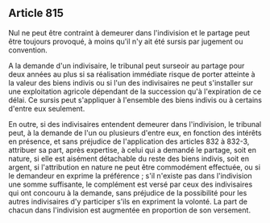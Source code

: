 Article 815
----
Nul ne peut être contraint à demeurer dans l'indivision et le partage peut être
toujours provoqué, à moins qu'il n'y ait été sursis par jugement ou convention.

A la demande d'un indivisaire, le tribunal peut surseoir au partage pour deux
années au plus si sa réalisation immédiate risque de porter atteinte à la valeur
des biens indivis ou si l'un des indivisaires ne peut s'installer sur une
exploitation agricole dépendant de la succession qu'à l'expiration de ce délai.
Ce sursis peut s'appliquer à l'ensemble des biens indivis ou à certains d'entre
eux seulement.

En outre, si des indivisaires entendent demeurer dans l'indivision, le tribunal
peut, à la demande de l'un ou plusieurs d'entre eux, en fonction des intérêts en
présence, et sans préjudice de l'application des articles 832 à 832-3, attribuer
sa part, après expertise, à celui qui a demandé le partage, soit en nature, si
elle est aisément détachable du reste des biens indivis, soit en argent, si
l'attribution en nature ne peut être commodément effectuée, ou si le demandeur
en exprime la préférence ; s'il n'existe pas dans l'indivision une somme
suffisante, le complément est versé par ceux des indivisaires qui ont concouru à
la demande, sans préjudice de la possibilité pour les autres indivisaires d'y
participer s'ils en expriment la volonté. La part de chacun dans l'indivision
est augmentée en proportion de son versement.
